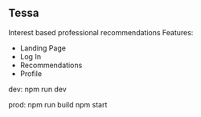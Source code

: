 ## Tessa

Interest based professional recommendations
Features:
- Landing Page
- Log In
- Recommendations
- Profile

dev:
npm run dev

prod:
npm run build
npm start
